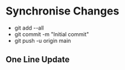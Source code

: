 # Synchronise Changes

* git add --all
* git commit -m "Initial commit"
* git push -u origin main

## One Line Update
